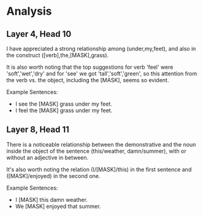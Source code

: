 # Analysis

## Layer 4, Head 10

I have appreciated a strong relationship among (under,my,feet), 
and also in the construct ([verb],the,[MASK],grass).

It is also worth noting that the top suggestions for verb 'feel' were 'soft','wet','dry' and
for 'see' we got 'tall','soft','green', so this attention from the verb vs. the object, including the [MASK], seems so evident.

Example Sentences:
- I see the [MASK] grass under my feet.
- I feel the [MASK] grass under my feet.

## Layer 8, Head 11

There is a noticeable relationship between the demonstrative and the noun inside the object of the sentence (this/weather, damn/summer), with or without an adjective in between. 

It's also worth noting the relation (I/[MASK]/this) in the first sentence and ([MASK]/enjoyed) in the second one.

Example Sentences:
- I [MASK] this damn weather.
- We [MASK] enjoyed that summer.

